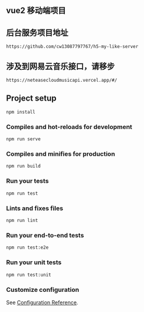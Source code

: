 ## vue2 移动端项目


## 后台服务项目地址
```
https://github.com/cw13087797767/h5-my-like-server
```
## 涉及到网易云音乐接口，请移步
```
https://neteasecloudmusicapi.vercel.app/#/
```

## Project setup
```
npm install
```

### Compiles and hot-reloads for development
```
npm run serve
```

### Compiles and minifies for production
```
npm run build
```

### Run your tests
```
npm run test
```

### Lints and fixes files
```
npm run lint
```

### Run your end-to-end tests
```
npm run test:e2e
```

### Run your unit tests
```
npm run test:unit
```

### Customize configuration
See [Configuration Reference](https://cli.vuejs.org/config/).
